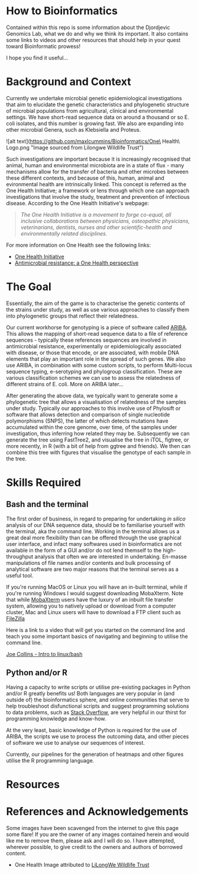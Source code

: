 # How to Bioinformatics

Contained within this repo is some information about the Djordjevic Genomics Lab, what we do and why we think its important. It also contains some links to videos and other resources that should help in your quest toward Bioinformatic prowess!

I hope you find it useful...


# Background and Context


Currently we undertake microbial genetic epidemiological investigations that aim to elucidate the genetic characteristics and phylogenetic structure of microbial populations from agricultural, clinical and environmental settings. We have short-read sequence data on around a thousand or so E. coli isolates, and this number is growing fast. We also are expanding into other microbial Genera, such as Klebsiella and Proteus.

![alt text](https://github.com/maxlcummins/Bioinformatics/One\ Health\ Logo.png "Image sourced from Lilongwe Wildlife Trust")


Such investigations are important because it is increasingly recognised that animal, human and environmental microbiota are in a state of flux - many mechanisms allow for the transfer of bacteria and other microbes between these different contexts, and because of this, human, animal and evironmental health are intrinsically linked. This concept is referred as the One Health Initiative; a framework or lens through which one can approach investigations that involve the study, treatment and prevention of infectious disease. According to the One Health Initiative's webpage:



> *The One Health Initiative is a movement to forge co-equal, all inclusive collaborations between physicians, osteopathic physicians,
> veterinarians, dentists, nurses and other scientific-health and environmentally related disciplines.*


For more information on One Health see the following links:
* [One Health Initiative](http://www.onehealthinitiative.com/)
* [Antimicrobial resistance: a One Health perspective](https://academic.oup.com/trstmh/article/111/6/255/4554993)

# The Goal 

Essentially, the aim of the game is to characterise the genetic contents of the strains under study, as well as use various approaches to classify them into phylogenetic groups that reflect their relatedness.

Our current workhorse for genotyping is a piece of software called [ARIBA](https://github.com/sanger-pathogens/ariba). This allows the mapping of short-read sequence data to a file of reference sequences - typically these references sequences are involved in antimicrobial resistance, experimentally or epidemiologically associated with disease, or those that encode, or are associated, with mobile DNA elements that play an important role in the spread of such genes. We also use ARIBA, in combination with some custom scripts, to perform Multi-locus sequence typing, e-serotyping and phylogroup classification. These are various classification schemes we can use to assess the relatedness of different strains of E. coli. More on ARIBA later...

After generating the above data, we typically want to generate some a phylogenetic tree that allows a visualisation of relatedness of the samples under study. Typically our approaches to this involve use of Phylosift or software that allows detection and comparison of single nucleotide polymorphisms (SNPS), the latter of which detects mutations have accumulated within the core genome, over time, of the samples under investigation, thus inferring how related they may be. Subsequently we can generate the tree using FastTree2, and visualise the tree in iTOL, figtree, or more recently, in R (with a bit of help from ggtree and friends). We then can combine this tree with figures that visualise the genotype of each sample in the tree.

# Skills Required

## Bash and the terminal

The first order of business, in regard to preparing for undertaking *in silico* analysis of our DNA sequence data, should be to familiarise yourself with the terminal, aka the command line. Working in the terminal allows us a great deal more flexibility than can be offered through the use graphical user interface, and infact many softwares used in bioinformatics are not available in the form of a GUI and/or do not lend themself to the high-throughput analysis that often we are interested in undertaking. En-masse manipulations of file names and/or contents and bulk processing of analytical software are two major reasons that the terminal serves as a useful tool.

If you're running MacOS or Linux you will have an in-built terminal, while if you're running Windows I would suggest downloading MobaXterm. Note that while [MobaXterm](https://mobaxterm.mobatek.net/) users have the luxury of an inbuilt file transfer system, allowing you to natively upload or download from a computer cluster, Mac and Linux users will have to download a FTP client such as [FileZilla](https://filezilla-project.org/)



Here is a link to a video that will get you started on the command line and teach you some important basics of navigating and beginning to utilise the command line.

[Joe Collins - Intro to linux/bash](https://www.youtube.com/watch?v=oxuRxtrO2Ag)

## Python and/or R

Having a capacity to write scripts or utilise pre-existing packages in Python and/or R greatly benefits us! Both languages are very popular in (and outside of) the bioinformatics sphere, and online communities that serve to help troubleshoot disfunctional scripts and suggest programming solutions to data problems, such as [Stack Overflow](www.stackoverflow.com/), are very helpful in our thirst for programming knowledge and know-how.

At the very least, basic knowledge of Python is required for the use of ARIBA, the scripts we use to process the outcoming data, and other pieces of software we use to analyse our sequences of interest.

Currently, our pipelines for the generation of heatmaps and other figures utilise the R programming language.

# Resources


# References and Acknowledgements
Some images have been scavenged from the internet to give this page some flare! If you are the owner of any images contained herein and would like me to remove them, please ask and I will do so. I have attempted, wherever possible, to give credit to the owners and authors of borrowed content.
* One Health Image attributed to [LiLongWe Wildlife Trust](https://www.lilongwewildlife.org/clinical-project-one-health/)

